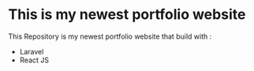 # This is my newest portfolio website

This Repository is my newest portfolio website that build with :

- Laravel
- React JS